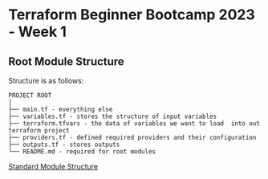 # Terraform Beginner Bootcamp 2023 - Week 1

## Root Module Structure

Structure is as follows:

```ascii
PROJECT ROOT
│
├── main.tf - everything else
├── variables.tf - stores the structure of input variables
├── terraform.tfvars - the data of variables we want to load  into out terraform project
├── providers.tf - defined required providers and their configuration
├── outputs.tf - stores outputs
└── README.md - required for root modules

```

[Standard Module Structure](https://developer.hashicorp.com/terraform/language/modules/develop/structure)
